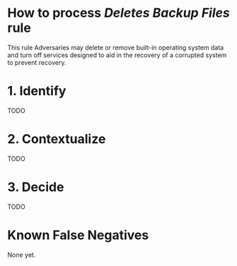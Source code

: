 # How to process *Deletes Backup Files* rule
This rule Adversaries may delete or remove built-in operating system data and turn off services designed to aid in the recovery of a corrupted system to prevent recovery.

# 1. Identify
TODO

# 2. Contextualize
TODO

# 3. Decide
TODO

# Known False Negatives
None yet.
